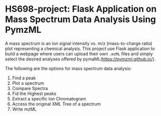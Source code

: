 # HS698-project: Flask Application on Mass Spectrum Data Analysis Using PymzML

A mass spectrum is an ion signal intensity vs. m/z (mass-to-charge ratio) plot representing a chemical analysis. This project use Flask application to build a webpage where users can upload their own `.mzML` files and simply select the desired analyses offered by pymaML(https://pymzml.github.io/). 

The following are the options for mass spectrum data analysis:
  1. Find a peak
  2. Plot a spectrum
  3. Compare Spectra
  4. Fid the Highest peaks
  5. Extract a specific Ion Chromatogram
  6. Access the original XML Tree of a spectrum
  7. Write mzML
